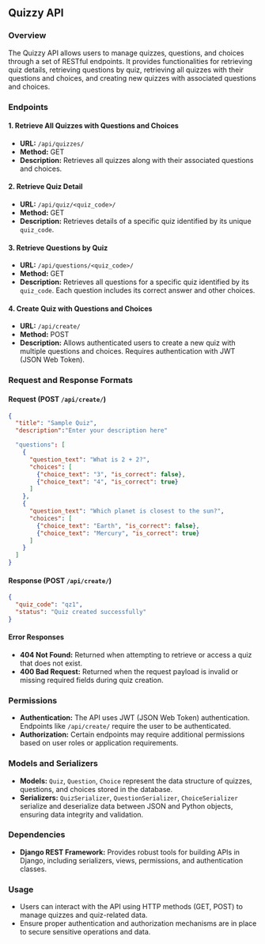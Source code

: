 
## Quizzy API

### Overview

The Quizzy API allows users to manage quizzes, questions, and choices through a set of RESTful endpoints. It provides functionalities for retrieving quiz details, retrieving questions by quiz, retrieving all quizzes with their questions and choices, and creating new quizzes with associated questions and choices.

### Endpoints

#### 1. **Retrieve All Quizzes with Questions and Choices**

- **URL:** `/api/quizzes/`
- **Method:** GET
- **Description:** Retrieves all quizzes along with their associated questions and choices.

#### 2. **Retrieve Quiz Detail**

- **URL:** `/api/quiz/<quiz_code>/`
- **Method:** GET
- **Description:** Retrieves details of a specific quiz identified by its unique `quiz_code`.

#### 3. **Retrieve Questions by Quiz**

- **URL:** `/api/questions/<quiz_code>/`
- **Method:** GET
- **Description:** Retrieves all questions for a specific quiz identified by its `quiz_code`. Each question includes its correct answer and other choices.

#### 4. **Create Quiz with Questions and Choices**

- **URL:** `/api/create/`
- **Method:** POST
- **Description:** Allows authenticated users to create a new quiz with multiple questions and choices. Requires authentication with JWT (JSON Web Token).

### Request and Response Formats

#### Request (POST `/api/create/`)

```json
{
  "title": "Sample Quiz",
  "description":"Enter your description here"

  "questions": [
    {
      "question_text": "What is 2 + 2?",
      "choices": [
        {"choice_text": "3", "is_correct": false},
        {"choice_text": "4", "is_correct": true}
      ]
    },
    {
      "question_text": "Which planet is closest to the sun?",
      "choices": [
        {"choice_text": "Earth", "is_correct": false},
        {"choice_text": "Mercury", "is_correct": true}
      ]
    }
  ]
}
```

#### Response (POST `/api/create/`)

```json
{
  "quiz_code": "qz1",
  "status": "Quiz created successfully"
}
```

#### Error Responses

- **404 Not Found:** Returned when attempting to retrieve or access a quiz that does not exist.
- **400 Bad Request:** Returned when the request payload is invalid or missing required fields during quiz creation.

### Permissions

- **Authentication:** The API uses JWT (JSON Web Token) authentication. Endpoints like `/api/create/` require the user to be authenticated.
- **Authorization:** Certain endpoints may require additional permissions based on user roles or application requirements.

### Models and Serializers

- **Models:** `Quiz`, `Question`, `Choice` represent the data structure of quizzes, questions, and choices stored in the database.
- **Serializers:** `QuizSerializer`, `QuestionSerializer`, `ChoiceSerializer` serialize and deserialize data between JSON and Python objects, ensuring data integrity and validation.

### Dependencies

- **Django REST Framework:** Provides robust tools for building APIs in Django, including serializers, views, permissions, and authentication classes.

### Usage

- Users can interact with the API using HTTP methods (GET, POST) to manage quizzes and quiz-related data.
- Ensure proper authentication and authorization mechanisms are in place to secure sensitive operations and data.